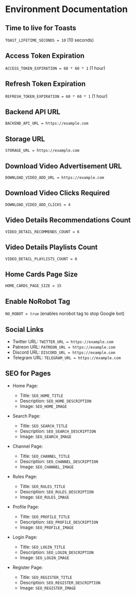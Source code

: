 # Environment Documentation

## Time to live for Toasts

```TOAST_LIFETIME_SECONDS = 10``` (10 seconds)

## Access Token Expiration

```ACCESS_TOKEN_EXPIRATION = 60 * 60 * 1``` (1 hour)

## Refresh Token Expiration

```REFRESH_TOKEN_EXPIRATION = 60 * 60 * 1``` (1 hour)

## Backend API URL

```BACKEND_API_URL = https://example.com```

## Storage URL

```STORAGE_URL = https://example.com```

## Download Video Advertisement URL

```DOWNLOAD_VIDEO_ADD_URL = https://example.com```

## Download Video Clicks Required

```DOWNLOAD_VIDEO_ADD_CLICKS = 4```

## Video Details Recommendations Count

```VIDEO_DETAIL_RECOMMENDS_COUNT = 6```

## Video Details Playlists Count

```VIDEO_DETAIL_PLAYLISTS_COUNT = 6```

## Home Cards Page Size

```HOME_CARDS_PAGE_SIZE = 15```

## Enable NoRobot Tag

```NO_ROBOT = true``` (enables norobot tag to stop Google bot)

## Social Links

- Twitter URL: ```TWITTER_URL = https://example.com```
- Patreon URL: ```PATREON_URL = https://example.com```
- Discord URL: ```DISCORD_URL = https://example.com```
- Telegram URL: ```TELEGRAM_URL = https://example.com```

## SEO for Pages

- Home Page:

    - Title: `SEO_HOME_TITLE`
    - Description: `SEO_HOME_DESCRIPTION`
    - Image: `SEO_HOME_IMAGE`

- Search Page:

    - Title: `SEO_SEARCH_TITLE`
    - Description: `SEO_SEARCH_DESCRIPTION`
    - Image: `SEO_SEARCH_IMAGE`

- Channel Page:

    - Title: `SEO_CHANNEL_TITLE`
    - Description: `SEO_CHANNEL_DESCRIPTION`
    - Image: `SEO_CHANNEL_IMAGE`

- Rules Page:

    - Title: `SEO_RULES_TITLE`
    - Description: `SEO_RULES_DESCRIPTION`
    - Image: `SEO_RULES_IMAGE`

- Profile Page:

    - Title: `SEO_PROFILE_TITLE`
    - Description: `SEO_PROFILE_DESCRIPTION`
    - Image: `SEO_PROFILE_IMAGE`

- Login Page:

    - Title: `SEO_LOGIN_TITLE`
    - Description: `SEO_LOGIN_DESCRIPTION`
    - Image: `SEO_LOGIN_IMAGE`

- Register Page:

    - Title: `SEO_REGISTER_TITLE`
    - Description: `SEO_REGISTER_DESCRIPTION`
    - Image: `SEO_REGISTER_IMAGE`
